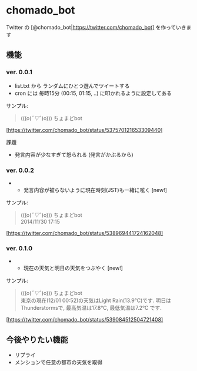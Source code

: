 chomado_bot
===========

Twitter の [@chomado_bot|https://twitter.com/chomado_bot] を作っていきます

## 機能

### ver. 0.0.1

* list.txt から ランダムにひとつ選んでツイートする
* cron には 毎時15分 (00:15, 01:15, ..) に叩かれるように設定してある

サンプル: 

> (((o(*ﾟ▽ﾟ*)o))) ちょまどbot  

[https://twitter.com/chomado_bot/status/537570121653309440]

課題
* 発言内容が少なすぎて怒られる (発言がかぶるから)

### ver. 0.0.2

* + 発言内容が被らないように現在時刻(JST)も一緒に呟く [new!]

サンプル: 

> (((o(*ﾟ▽ﾟ*)o))) ちょまどbot  
> 2014/11/30 17:15

[https://twitter.com/chomado_bot/status/538969441724162048]

### ver. 0.1.0

* + 現在の天気と明日の天気をつぶやく [new!]

サンプル: 

> (((o(*ﾟ▽ﾟ*)o))) ちょまどbot   
> 東京の現在(12/01 00:52)の天気はLight Rain(13.9℃)です.
明日はThunderstormsで, 最高気温は17.8℃, 最低気温は7.2℃ です.

[https://twitter.com/chomado_bot/status/539084512504721408]

## 今後やりたい機能

* リプライ
* メンションで任意の都市の天気を取得